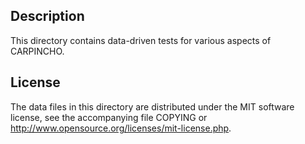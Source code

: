 Description
------------

This directory contains data-driven tests for various aspects of CARPINCHO.

License
--------

The data files in this directory are distributed under the MIT software
license, see the accompanying file COPYING or
http://www.opensource.org/licenses/mit-license.php.

